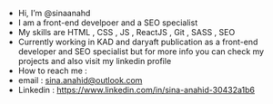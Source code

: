 - Hi, I’m @sinaanahd
- I am a front-end develpoer and a SEO specialist 
- My skills are HTML , CSS , JS , ReactJS , Git , SASS , SEO
- Currently working in KAD and daryaft publication as a front-end developer and SEO specialist but for more info you can check my projects and also visit my linkedin profile
- How to reach me :
- email : sina.anahid@outlook.com
- Linkedin : https://www.linkedin.com/in/sina-anahid-30432a1b6
<!---
sinaanahd/sinaanahd is a ✨ special ✨ repository because its `README.md` (this file) appears on your GitHub profile.
You can click the Preview link to take a look at your changes.
--->
